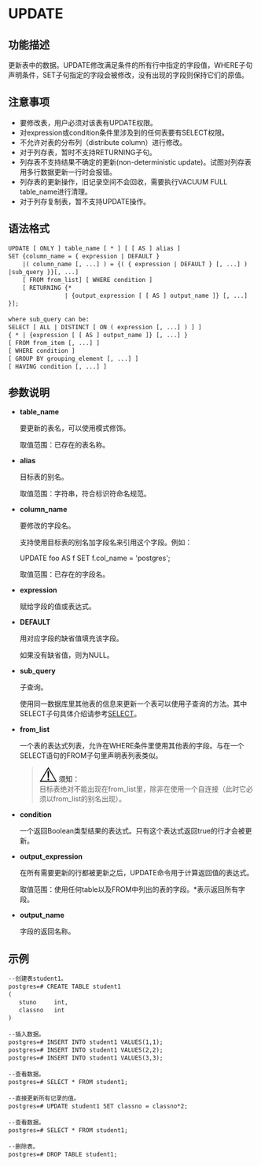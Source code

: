 # UPDATE<a name="ZH-CN_TOPIC_0242370658"></a>

## 功能描述<a name="zh-cn_topic_0237122194_zh-cn_topic_0059778969_s85747c5f88e64562a8ff9ddacda19929"></a>

更新表中的数据。UPDATE修改满足条件的所有行中指定的字段值，WHERE子句声明条件，SET子句指定的字段会被修改，没有出现的字段则保持它们的原值。

## 注意事项<a name="zh-cn_topic_0237122194_zh-cn_topic_0059778969_s7e9e912f472543cbb190edb83e5f22d2"></a>

-   要修改表，用户必须对该表有UPDATE权限。
-   对expression或condition条件里涉及到的任何表要有SELECT权限。
-   不允许对表的分布列（distribute column）进行修改。
-   对于列存表，暂时不支持RETURNING子句。
-   列存表不支持结果不确定的更新\(non-deterministic update\)。试图对列存表用多行数据更新一行时会报错。
-   列存表的更新操作，旧记录空间不会回收，需要执行VACUUM FULL table\_name进行清理。
-   对于列存复制表，暂不支持UPDATE操作。

## 语法格式<a name="zh-cn_topic_0237122194_zh-cn_topic_0059778969_sd8d9ff15ff6c45c9aebd16c861936c06"></a>

```
UPDATE [ ONLY ] table_name [ * ] [ [ AS ] alias ]
SET {column_name = { expression | DEFAULT } 
    |( column_name [, ...] ) = {( { expression | DEFAULT } [, ...] ) |sub_query }}[, ...]
    [ FROM from_list] [ WHERE condition ]
    [ RETURNING {* 
                | {output_expression [ [ AS ] output_name ]} [, ...] }];

where sub_query can be:
SELECT [ ALL | DISTINCT [ ON ( expression [, ...] ) ] ]
{ * | {expression [ [ AS ] output_name ]} [, ...] }
[ FROM from_item [, ...] ]
[ WHERE condition ]
[ GROUP BY grouping_element [, ...] ]
[ HAVING condition [, ...] ]
```

## 参数说明<a name="zh-cn_topic_0237122194_zh-cn_topic_0059778969_sf3e3262b89854b3d829a94054116838c"></a>

-   **table\_name**

    要更新的表名，可以使用模式修饰。

    取值范围：已存在的表名称。

-   **alias**

    目标表的别名。

    取值范围：字符串，符合标识符命名规范。

-   **column\_name**

    要修改的字段名。

    支持使用目标表的别名加字段名来引用这个字段。例如：

    UPDATE foo AS f SET f.col\_name = 'postgres';

    取值范围：已存在的字段名。

-   **expression**

    赋给字段的值或表达式。

-   **DEFAULT**

    用对应字段的缺省值填充该字段。

    如果没有缺省值，则为NULL。

-   **sub\_query**

    子查询。

    使用同一数据库里其他表的信息来更新一个表可以使用子查询的方法。其中SELECT子句具体介绍请参考[SELECT](SELECT.md)。

-   **from\_list**

    一个表的表达式列表，允许在WHERE条件里使用其他表的字段。与在一个SELECT语句的FROM子句里声明表列表类似。

    >![](public_sys-resources/icon-notice.gif) **须知：**   
    >目标表绝对不能出现在from\_list里，除非在使用一个自连接（此时它必须以from\_list的别名出现）。  

-   **condition**

    一个返回Boolean类型结果的表达式。只有这个表达式返回true的行才会被更新。

-   **output\_expression**

    在所有需要更新的行都被更新之后，UPDATE命令用于计算返回值的表达式。

    取值范围：使用任何table以及FROM中列出的表的字段。\*表示返回所有字段。

-   **output\_name**

    字段的返回名称。


## 示例<a name="zh-cn_topic_0237122194_zh-cn_topic_0059778969_s23d933f56bc745e1bd819083b4e50155"></a>

```
--创建表student1。
postgres=# CREATE TABLE student1
(
   stuno     int,
   classno   int 
)

--插入数据。
postgres=# INSERT INTO student1 VALUES(1,1);
postgres=# INSERT INTO student1 VALUES(2,2);
postgres=# INSERT INTO student1 VALUES(3,3);

--查看数据。
postgres=# SELECT * FROM student1;

--直接更新所有记录的值。
postgres=# UPDATE student1 SET classno = classno*2;

--查看数据。
postgres=# SELECT * FROM student1;

--删除表。
postgres=# DROP TABLE student1;
```

